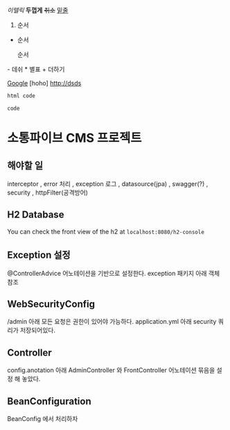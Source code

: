 *이텔릭*  **두껍게** ~~취소~~ <u>밑줄</u>
<ol><li>순서</li></ol>
<ul><li>순서</li></ul>
<ul>순서</ul>
- 데쉬
* 별표
+ 더하기

[Google](http://temp.com)
[hoho] <http://dsds>
```html
html code
```
``code``

# 소통파이브 CMS 프로젝트

## 해야할 일
interceptor , error 처리 , exception 로그 , datasource(jpa) , swagger(?) , security , httpFilter(공격방어)

## H2 Database
You can check the front view of the h2 at `localhost:8080/h2-console`

## Exception 설정
@ControllerAdvice 어노테이션을 기반으로 설정한다. exception 패키지 아래 객체 참조

## WebSecurityConfig
/admin 아래 모든 요청은 권한이 있어야 가능하다. application.yml 아래 security 쿼리가 저장되어있다.

## Controller 
config.anotation 아래 AdminController 와 FrontController 어노테이션 묶음을 설정 해 놓았다.

## BeanConfiguration
BeanConfig 에서 처리하자